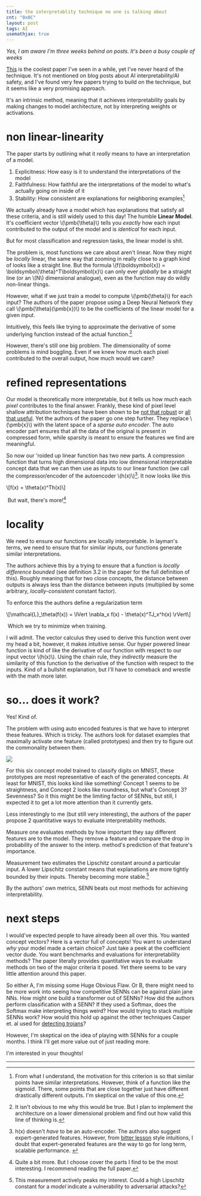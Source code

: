 ```yaml
---
title: the interpretablity technique no one is talking about
cnt: "0x0C"
layout: post
tags: AI
usemathjax: true
---
```

*Yes, I am aware I'm three weeks behind on posts. It's been a busy couple of weeks*

[This](https://arxiv.org/pdf/1806.07538.pdf) is the coolest paper I've seen in a while, yet I've never heard of the technique. It's not mentioned on blog posts about AI interpretability/AI safety, and I've found very few papers trying to build on the technique, but it seems like a very promising approach.

It's an intrinsic method, meaning that it achieves interpretability goals by making changes to model architecture, not by interpreting weights or activations.

non linear-linearity
====================

The paper starts by outlining what it *really* means to have an interpretation of a model.

1.  Explicitness: How easy is it to understand the interpretations of the model
2.  Faithfulness: How faithful are the interpretations of the model to what's actually going on inside of it
3.  Stability: How consistent are explanations for neighboring examples[^1]

We actually already have a model which has explanations that satisfy all these criteria, and is still widely used to this day! The humble **Linear Model**. It's coefficient vector \\(\\pmb{\\theta}\\) tells you *exactly* how each input contributed to the output of the model and is *identical* for each input.

But for most classification and regression tasks, the linear model is shit.

The problem is, most functions we care about aren't linear. Now they might be *locally* linear, the same way that zooming in really close to a graph kind of looks like a straight line. But the formula \\(f(\\boldsymbol{x}) = \\boldsymbol{\\theta}^T\\boldsymbol{x}\\) can only ever *globally* be a straight line (or an \\(N\\) dimensional analogue), even as the function may do wildly non-linear things.

However, what if we just train a model to compute \\(\\pmb{\\theta}\\) for each input? The authors of the paper propose using a Deep Neural Network they call \\(\\pmb{\\theta}(\\pmb{x})\\) to be the coefficients of the linear model for a given input.

Intuitively, this feels like trying to approximate the derivative of some underlying function instead of the actual function.[^2]

However, there's still one big problem. The dimensionality of some problems is mind boggling. Even if we knew how much each pixel contributed to the overall output, how much would we care?

refined representations
=======================

Our model is theoretically more interpretable, but it tells us how much each *pixel* contributes to the final answer. Frankly, these kind of pixel level shallow attribution techniques have been shown to be [not that robust](https://arxiv.org/pdf/1906.07983.pdf) or [all that useful](https://www.alignmentforum.org/s/a6ne2ve5uturEEQK7/p/f8nd9F7dL9SxueLFA). Yet the authors of the paper go one step further. They replace \\(\\pmb{x}\\) with the latent space of a *sparse auto encoder*. The auto encoder part ensures that all the data of the original is present in compressed form, while sparsity is meant to ensure the features we find are meaningful.

So now our 'roided up linear function has two new parts. A compression function that turns high dimensional data into low dimensional interpretable concept data that we can then use as inputs to our linear function (we call the compressor/encoder of the autoencoder \\(h(x)\\)[^3]. It now looks like this

\\\[f(x) = \\theta(x)^Th(x)\\\]

 But wait, there's more![^4]

locality
========

We need to ensure our functions are locally interpretable. In layman's terms, we need to ensure that for similar inputs, our functions generate similar interpretations.

The authors achieve this by a trying to ensure that a function is *locally difference bounded* (see definition 3.2 in the paper for the full definition of this). Roughly meaning that for two close concepts, the distance between outputs is always less than the distance between inputs (multiplied by some arbitrary, *locally-consistent* constant factor).

To enforce this the authors define a regularization term 

\\\[\\mathcal{L}_\\theta(f(x)) = \\lVert \\nabla\_x f(x) - \\theta(x)^TJ\_x^h(x) \\rVert\\\]

 Which we try to minimize when training.

I will admit. The vector calculus they used to derive this function went over my head a bit, however, it makes intuitive sense. Our hyper powered linear function is kind of like the derivative of our function with respect to our input vector \\(h(x)\\). Using the chain rule, they *indirectly* measure the similarity of this function to the derivative of the function with respect to the inputs. Kind of a bullshit explanation, but I'll have to comeback and wrestle with the math more later.

so... does it work?
===================

Yes! Kind of.

The problem with using auto encoded features is that we have to interpret these features. Which is tricky. The authors look for dataset examples that maximally activate one feature (called prototypes) and then try to figure out the commonality between them.

![](https://39669.cdn.cke-cs.com/rQvD3VnunXZu34m86e5f/images/9dc62b55dfd214c7ad9e7db70e0f141be6f502fdff68e5ce.png)

For this six concept model trained to classify digits on MNIST, these prototypes are most representative of each of the generated concepts. At least for MNIST, this looks kind like something! Concept 1 seems to be straightness, and Concept 2 looks like roundness, but what's Concept 3? Sevenness? So it this might be the limiting factor of SENNs, but still, I expected it to get a lot more attention than it currently gets.

Less interestingly to me (but still very interesting), the authors of the paper propose 2 quantitative ways to evaluate interpretability methods.

Measure one evaluates methods by how important they say different features are to the model. They remove a feature and compare the drop in probability of the answer to the interp. method's prediction of that feature's importance.

Measurement two estimates the Lipschitz constant around a particular input. A lower Lipschitz constant means that explanations are more tightly bounded by their inputs. Thereby becoming more stable.[^5]

By the authors' own metrics, SENN beats out most methods for achieving interpretability.

next steps
==========

I would've expected people to have already been all over this. You wanted concept vectors? Here is a vector full of concepts! You want to understand *why* your model made a certain choice? Just take a peek at the coefficient vector dude. You want benchmarks and evaluations for interpretability methods? The paper literally provides quantitative ways to evaluate methods on two of the major criteria it posed. Yet there seems to be vary little attention around this paper.

So either A, I'm missing some Huge Obvious Flaw. Or B, there might need to be more work into seeing how competitive SENNs can be against plain jane NNs. How might one build a transformer out of SENNs? How did the authors perform classification with a SENN? If they used a Softmax, does the Softmax make interpreting things weird? How would trying to stack multiple SENNs work? How would this hold up against the other techniques Casper et. al used for [detecting trojans](https://arxiv.org/abs/2302.10894)?

However, I'm skeptical on the idea of playing with SENNs for a couple months. I think I'll get more value out of just reading more.

I'm interested in your thoughts!

---

[^1]:From what I understand, the motivation for this criterion is so that similar points have similar interpretations. However, think of a function like the sigmoid. There, some points that are close together just have different drastically different outputs. I'm skeptical on the value of this one.
    
[^2]:It isn't obvious to me why this would be true. But I plan to implement the architecture on a lower dimensional problem and find out how valid this line of thinking is.
    
[^3]:h(x) doesn't *have* to be an auto-encoder. The authors also suggest expert-generated features. However, from [bitter lesson](http://www.incompleteideas.net/IncIdeas/BitterLesson.html) style intuitions, I doubt that expert-generated features are the way to go for long term, scalable performance. 
    
[^4]:Quite a bit more. But I choose cover the parts I find to be the most interesting. I recommend reading the full paper.
    
[^5]:This measurement actively peaks my interest. Could a high Lipschitz constant for a *model* indicate a vulnerability to adversarial attacks?